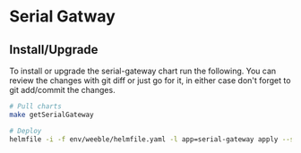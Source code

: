 # Serial Gatway

## Install/Upgrade

To install or upgrade the serial-gateway chart run the following. You can review the changes with git diff or just go for it, in either case don't forget to git add/commit the changes.

```sh
# Pull charts
make getSerialGateway

# Deploy
helmfile -i -f env/weeble/helmfile.yaml -l app=serial-gateway apply --skip-deps
```
